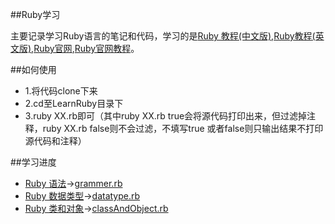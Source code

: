 ##Ruby学习

主要记录学习Ruby语言的笔记和代码，学习的是[Ruby 教程(中文版)](http://www.runoob.com/ruby/ruby-tutorial.html),[Ruby教程(英文版)](http://www.tutorialspoint.com/ruby/index.htm),[Ruby官网](https://www.ruby-lang.org/zh_cn/documentation/),[Ruby官网教程](http://ruby-doc.org/docs/Tutorial/)。

##如何使用
* 1.将代码clone下来
* 2.cd至LearnRuby目录下
* 3.ruby XX.rb即可（其中ruby XX.rb true会将源代码打印出来，但过滤掉注释，ruby XX.rb false则不会过滤，不填写true
或者false则只输出结果不打印源代码和注释）

##学习进度
* [Ruby 语法](http://www.runoob.com/ruby/ruby-syntax.html)->[grammer.rb](https://github.com/JohnTsaiAndroid/LearnRuby/blob/master/grammer.rb)
* [Ruby 数据类型](http://www.runoob.com/ruby/ruby-datatypes.html)->[datatype.rb](https://github.com/JohnTsaiAndroid/LearnRuby/blob/master/datatype.rb)
* [Ruby 类和对象](http://www.runoob.com/ruby/ruby-class.html)->[classAndObject.rb](https://github.com/JohnTsaiAndroid/LearnRuby/classAndObject.rb)

